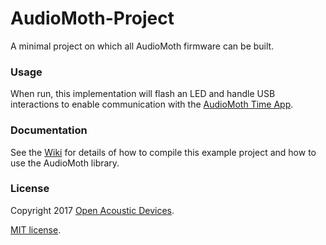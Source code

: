 # AudioMoth-Project #
A minimal project on which all AudioMoth firmware can be built.

### Usage ###

When run, this implementation will flash an LED and handle USB interactions to enable communication with the [AudioMoth Time App](https://github.com/OpenAcousticDevices/AudioMoth-Time-App).

### Documentation ###

See the [Wiki](https://github.com/OpenAcousticDevices/AudioMoth-Project/wiki) for details of how to compile this example project and how to use the AudioMoth library.

### License ###

Copyright 2017 [Open Acoustic Devices](http://www.openacousticdevices.info/).

[MIT license](http://www.openacousticdevices.info/license).
